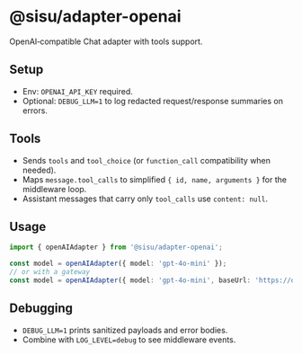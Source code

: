 # @sisu/adapter-openai

OpenAI‑compatible Chat adapter with tools support.

## Setup
- Env: `OPENAI_API_KEY` required.
- Optional: `DEBUG_LLM=1` to log redacted request/response summaries on errors.

## Tools
- Sends `tools` and `tool_choice` (or `function_call` compatibility when needed).
- Maps `message.tool_calls` to simplified `{ id, name, arguments }` for the middleware loop.
- Assistant messages that carry only `tool_calls` use `content: null`.

## Usage
```ts
import { openAIAdapter } from '@sisu/adapter-openai';

const model = openAIAdapter({ model: 'gpt-4o-mini' });
// or with a gateway
const model = openAIAdapter({ model: 'gpt-4o-mini', baseUrl: 'https://openrouter.ai/api/' });
```

## Debugging
- `DEBUG_LLM=1` prints sanitized payloads and error bodies.
- Combine with `LOG_LEVEL=debug` to see middleware events.

